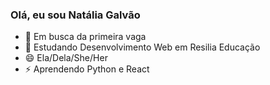 ### Olá, eu sou Natália Galvão


- 🔭 Em busca da primeira vaga 
- 🌱 Estudando Desenvolvimento Web em Resilia Educação
- 😄 Ela/Dela/She/Her
- ⚡ Aprendendo Python e React 

